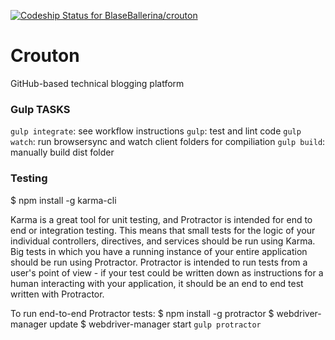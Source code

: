 [ ![Codeship Status for BlaseBallerina/crouton](https://codeship.com/projects/d93ce0b0-0960-0133-a4c9-521d3b82cdba/status?branch=master)](https://codeship.com/projects/90580)

# Crouton
GitHub-based technical blogging platform


### Gulp TASKS

`gulp integrate`: see workflow instructions
`gulp`: test and lint code
`gulp watch`: run browsersync and watch client folders for compiliation
`gulp build`: manually build dist folder


### Testing

$ npm install -g karma-cli

Karma is a great tool for unit testing, and Protractor is intended for end to end or integration testing. This means that small tests for the logic of your individual controllers, directives, and services should be run using Karma. Big tests in which you have a running instance of your entire application should be run using Protractor. Protractor is intended to run tests from a user's point of view - if your test could be written down as instructions for a human interacting with your application, it should be an end to end test written with Protractor.


To run end-to-end Protractor tests:
$ npm install -g protractor
$ webdriver-manager update
$ webdriver-manager start
`gulp protractor`
